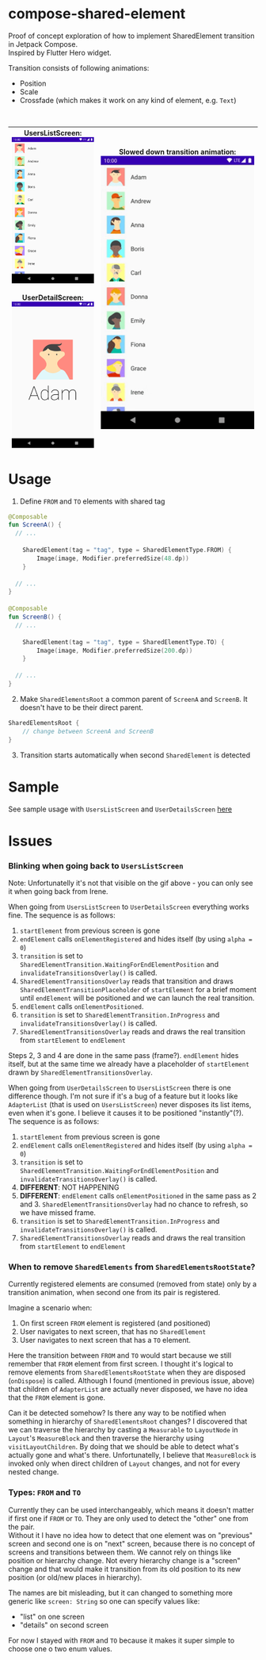 # compose-shared-element
Proof of concept exploration of how to implement SharedElement transition in Jetpack Compose.  
Inspired by Flutter Hero widget.  

Transition consists of following animations:
- Position
- Scale
- Crossfade (which makes it work on any kind of element, e.g. `Text`)
<br>

| **UsersListScreen**:<br><img src="screenshots/UsersListScreen.png" alt="UsersListScreen" width="180"/><br><br>**UserDetailScreen**:<br><img src="screenshots/UserDetailsScreen.png" alt="UserDetailScreen" width="180"/> | Slowed down transition animation:<br><img src="screenshots/TransitionAnimation.gif" alt="TransitionAnimation" width="390"/> |
| --- | --- |


# Usage
1. Define `FROM` and `TO` elements with shared tag
```kotlin
@Composable
fun ScreenA() {
  // ...
  
    SharedElement(tag = "tag", type = SharedElementType.FROM) {
        Image(image, Modifier.preferredSize(48.dp))
    }
  
  // ...
}

@Composable
fun ScreenB() {
  // ...
  
    SharedElement(tag = "tag", type = SharedElementType.TO) {
        Image(image, Modifier.preferredSize(200.dp))
    }
    
  // ...
}
```

2. Make `SharedElementsRoot` a common parent of `ScreenA` and `ScreenB`. It doesn't have to be their direct parent.  
```kotlin
SharedElementsRoot {
    // change between ScreenA and ScreenB
}
```

3. Transition starts automatically when second `SharedElement` is detected

# Sample
See sample usage with `UsersListScreen` and `UserDetailsScreen` [here](sample/src/main/java/com/mobnetic/compose/sharedelement/sample/MainActivity.kt)

# Issues
### Blinking when going back to `UsersListScreen`
Note: Unfortunatelly it's not that visible on the gif above - you can only see it when going back from Irene.

When going from `UsersListScreen` to `UserDetailsScreen` everything works fine. The sequence is as follows:
1. `startElement` from previous screen is gone
2. `endElement` calls `onElementRegistered` and hides itself (by using `alpha = 0`)
3. `transition` is set to `SharedElementTransition.WaitingForEndElementPosition` and `invalidateTransitionsOverlay()` is called.
4. `SharedElementTransitionsOverlay` reads that transition and draws `SharedElementTransitionPlaceholder` of `startElement` for a brief moment until `endElement` will be positioned and we can launch the real transition.
5. `endElement` calls `onElementPositioned`.
6. `transition` is set to `SharedElementTransition.InProgress` and `invalidateTransitionsOverlay()` is called.
7. `SharedElementTransitionsOverlay` reads and draws the real transition from `startElement` to `endElement`

Steps 2, 3 and 4 are done in the same pass (frame?). `endElement` hides itself, but at the same time we already have a placeholder of `startElement` drawn by `SharedElementTransitionsOverlay`.

When going from `UserDetailsScreen` to `UsersListScreen` there is one difference though. I'm not sure if it's a bug of a feature but it looks like `AdapterList` (that is used on `UsersListScreen`) never disposes its list items, even when it's gone. I believe it causes it to be positioned "instantly"(?). The sequence is as follows:

1. `startElement` from previous screen is gone
2. `endElement` calls `onElementRegistered` and hides itself (by using `alpha = 0`)
3. `transition` is set to `SharedElementTransition.WaitingForEndElementPosition` and `invalidateTransitionsOverlay()` is called.
4. **DIFFERENT**: NOT HAPPENING
5. **DIFFERENT**: `endElement` calls `onElementPositioned` in the same pass as 2 and 3. `SharedElementTransitionsOverlay` had no chance to refresh, so we have missed frame.
6. `transition` is set to `SharedElementTransition.InProgress` and `invalidateTransitionsOverlay()` is called.
7. `SharedElementTransitionsOverlay` reads and draws the real transition from `startElement` to `endElement`

### When to remove `SharedElements` from `SharedElementsRootState`?
Currently registered elements are consumed (removed from state) only by a transition animation, when second one from its pair is registered.

Imagine a scenario when:
1. On first screen `FROM` element is registered (and positioned)
2. User navigates to next screen, that has no `SharedElement`
3. User navigates to next screen that has a `TO` element.

Here the transition between `FROM` and `TO` would start because we still remember that `FROM` element from first screen.
I thought it's logical to remove elements from `SharedElementsRootState` when they are disposed (`onDispose`) is called. Although I found (mentioned in previous issue, above) that children of `AdapterList` are actually never disposed, we have no idea that the `FROM` element is gone.

Can it be detected somehow? Is there any way to be notified when something in hierarchy of `SharedElementsRoot` changes? I discovered that we can traverse the hierarchy by casting a `Measurable` to `LayoutNode` in `Layout`'s `MeasureBlock` and then traverse the hierarchy using `visitLayoutChildren`. By doing that we should be able to detect what's actually gone and what's there. Unfortunatelly, I believe that `MeasureBlock` is invoked only when direct children of `Layout` changes, and not for every nested change.

### Types: `FROM` and `TO`
Currently they can be used interchangeably, which means it doesn't matter if first one if `FROM` or `TO`. They are only used to detect the "other" one from the pair.  
Without it I have no idea how to detect that one element was on "previous" screen and second one is on "next" screen, because there is no concept of screens and transitions between them. We cannot rely on things like position or hierarchy change. Not every hierarchy change is a "screen" change and that would make it transition from its old position to its new position (or old/new places in hierarchy).

The names are bit misleading, but it can changed to something more generic like `screen: String` so one can specify values like:
- "list" on one screen
- "details" on second screen

For now I stayed with `FROM` and `TO` because it makes it super simple to choose one o two enum values.
